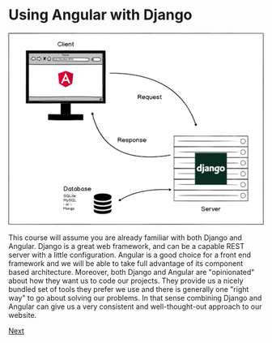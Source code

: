 # Using Angular with Django

<img src="https://raw.githubusercontent.com/wgoode3/djangular/master/assets/diagram1.png" alt="diagram.png" width="800px">

This course will assume you are already familiar with both Django and Angular. Django is a great web framework, and can be a capable REST server with a little configuration. Angular is a good choice for a front end framework and we will be able to take full advantage of its component based architecture. Moreover, both Django and Angular are "opinionated" about how they want us to code our projects. They provide us a nicely bundled set of tools they prefer we use and there is generally one "right way" to go about solving our problems. In that sense combining Django and Angular can give us a very consistent and well-thought-out approach to our website.

[Next](https://github.com/wgoode3/djangular/blob/master/page2.md)